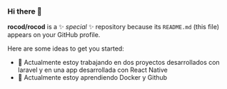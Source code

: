 ### Hi there 👋


**rocod/rocod** is a ✨ _special_ ✨ repository because its `README.md` (this file) appears on your GitHub profile.

Here are some ideas to get you started:

- 🔭 Actualmente estoy trabajando en dos proyectos desarrollados con laravel y en una app desarrollada con React Native
- 🌱 Actualmente estoy aprendiendo Docker y Github


